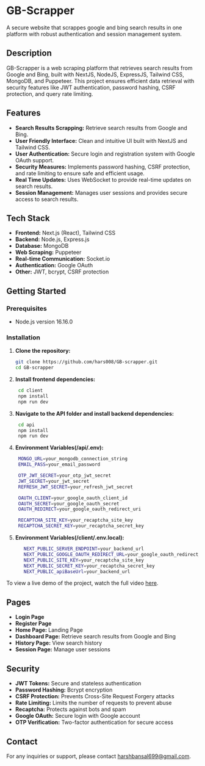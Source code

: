# GB-Scrapper

A secure website that scrappes google and bing search results in one platform with robust authentication and session management system.

## Description

GB-Scrapper is a web scraping platform that retrieves search results from Google and Bing, built with NextJS, NodeJS, ExpressJS, Tailwind CSS, MongoDB, and Puppeteer. This project ensures efficient data retrieval with security features like JWT authentication, password hashing, CSRF protection, and query rate limiting.

## Features
- **Search Results Scrapping:** Retrieve search results from Google and Bing.
- **User Friendly Interface:** Clean and intuitive UI built with NextJS and Tailwind CSS.
- **User Authentication:** Secure login and registration system with Google OAuth support.
- **Security Measures:** Implements password hashing, CSRF protection, and rate limiting to ensure safe and efficient usage.
- **Real Time Updates:** Uses WebSocket to provide real-time updates on search results.
- **Session Management:** Manages user sessions and provides secure access to search results.

## Tech Stack

- **Frontend:** Next.js (React), Tailwind CSS
- **Backend:** Node.js, Express.js
- **Database:** MongoDB
- **Web Scraping:** Puppeteer
- **Real-time Communication:** Socket.io
- **Authentication:** Google OAuth
- **Other:** JWT, bcrypt, CSRF protection

## Getting Started

### Prerequisites

- Node.js version 16.16.0

### Installation

1. **Clone the repository:**
   ```sh
   git clone https://github.com/hars008/GB-scrapper.git
   cd GB-scrapper
2. **Install frontend dependencies:**
   ```sh
    cd client
    npm install
    npm run dev
3. **Navigate to the API folder and install backend dependencies:**
   ```sh
    cd api
    npm install
    npm run dev
4. **Environment Variables(/api/.env):**
   ```sh
    MONGO_URL=your_mongodb_connection_string
    EMAIL_PASS=your_email_password

    OTP_JWT_SECRET=your_otp_jwt_secret
    JWT_SECRET=your_jwt_secret
    REFRESH_JWT_SECRET=your_refresh_jwt_secret

    OAUTH_CLIENT=your_google_oauth_client_id
    OAUTH_SECRET=your_google_oauth_secret
    OAUTH_REDIRECT=your_google_oauth_redirect_uri

    RECAPTCHA_SITE_KEY=your_recaptcha_site_key
    RECAPTCHA_SECRET_KEY=your_recaptcha_secret_key
5. **Environment Variables(/client/.env.local):**
   ```sh
      NEXT_PUBLIC_SERVER_ENDPOINT=your_backend_url
      NEXT_PUBLIC_GOOGLE_OAUTH_REDIRECT_URL=your_google_oauth_redirect_uri
      NEXT_PUBLIC_SITE_KEY=your_recaptcha_site_key
      NEXT_PUBLIC_SECRET_KEY=your_recaptcha_secret_key
      NEXT_PUBLIC_apiBaseUrl=your_backend_url


To view a live demo of the project, watch the full video [here](https://harsh-bansal.netlify.app/GB-scrapper.mp4).

## Pages

- **Login Page**
- **Register Page**
- **Home Page:** Landing Page
- **Dashboard Page:** Retrieve search results from Google and Bing
- **History Page:** View search history
- **Session Page:** Manage user sessions

## Security

- **JWT Tokens:** Secure and stateless authentication
- **Password Hashing:** Bcrypt encryption
- **CSRF Protection:** Prevents Cross-Site Request Forgery attacks
- **Rate Limiting:** Limits the number of requests to prevent abuse
- **Recaptcha:** Protects against bots and spam
- **Google OAuth:** Secure login with Google account
- **OTP Verification:** Two-factor authentication for secure access


## Contact

For any inquiries or support, please contact harshbansal699@gmail.com.

